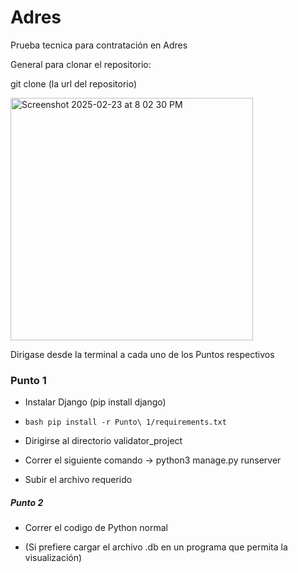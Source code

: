 # Adres
Prueba tecnica para contratación en Adres

General para clonar el repositorio:

git clone (la url del repositorio)

<img width="388" alt="Screenshot 2025-02-23 at 8 02 30 PM" src="https://github.com/user-attachments/assets/88cf60e8-0444-4748-aa8b-d74ac9ff89d5" />

Dirigase desde la terminal a cada uno de los Puntos respectivos

### Punto 1 

- Instalar Django (pip install django)

- ```bash pip install -r Punto\ 1/requirements.txt```

- Dirigirse al directorio validator_project

- Correr el siguiente comando -> python3 manage.py runserver

- Subir el archivo requerido

##### Punto 2 #####

- Correr el codigo de Python normal

- (Si prefiere cargar el archivo .db en un programa que permita la visualización)
